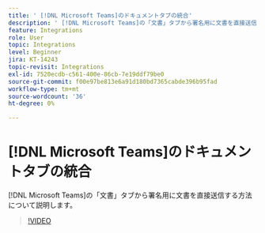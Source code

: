```yaml
---
title: ' [!DNL Microsoft Teams]のドキュメントタブの統合'
description: ' [!DNL Microsoft Teams]の「文書」タブから署名用に文書を直接送信する方法について説明します'
feature: Integrations
role: User
topic: Integrations
level: Beginner
jira: KT-14243
topic-revisit: Integrations
exl-id: 7520ecdb-c561-400e-86cb-7e19ddf79be0
source-git-commit: f00e97be813e6a91d180bd7365cabde396b95fad
workflow-type: tm+mt
source-wordcount: '36'
ht-degree: 0%

---
```


# [!DNL Microsoft Teams]のドキュメントタブの統合

[!DNL Microsoft Teams]の「文書」タブから署名用に文書を直接送信する方法について説明します。

>[!VIDEO](https://video.tv.adobe.com/v/3439649?quality=12&learn=on&hidetitle=true&captions=jpn)
